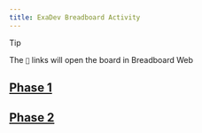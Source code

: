 ```yaml
---
title: ExaDev Breadboard Activity
---
```


> [!TIP]
> The `🔗` links will open the board in Breadboard Web

## [Phase 1](Phases/Phase%201.md)
## [Phase 2](Phases/Phase%202.md)
